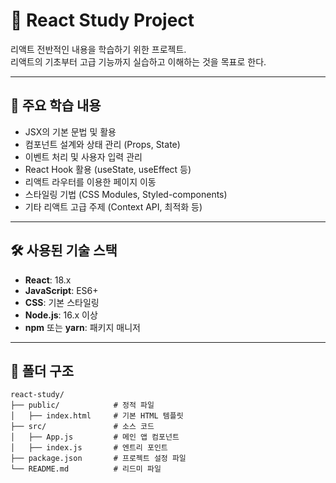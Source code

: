 # 📘 React Study Project

리액트 전반적인 내용을 학습하기 위한 프로젝트.  
리액트의 기초부터 고급 기능까지 실습하고 이해하는 것을 목표로 한다.

---

## 🚀 주요 학습 내용
- JSX의 기본 문법 및 활용
- 컴포넌트 설계와 상태 관리 (Props, State)
- 이벤트 처리 및 사용자 입력 관리
- React Hook 활용 (useState, useEffect 등)
- 리액트 라우터를 이용한 페이지 이동
- 스타일링 기법 (CSS Modules, Styled-components)
- 기타 리액트 고급 주제 (Context API, 최적화 등)

---

## 🛠️ 사용된 기술 스택
- **React**: 18.x
- **JavaScript**: ES6+
- **CSS**: 기본 스타일링
- **Node.js**: 16.x 이상
- **npm** 또는 **yarn**: 패키지 매니저

---

## 📂 폴더 구조

```plaintext
react-study/
├── public/            # 정적 파일
│   ├── index.html     # 기본 HTML 템플릿
├── src/               # 소스 코드
│   ├── App.js         # 메인 앱 컴포넌트
│   ├── index.js       # 엔트리 포인트
├── package.json       # 프로젝트 설정 파일
└── README.md          # 리드미 파일
